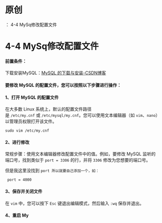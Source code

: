 # 原创
：  4-4 MySq修改配置文件

# 4-4 MySq修改配置文件

#### 前置条件：

下载安装MySQL：[MySQL 的下载与安装-CSDN博客](https://blog.csdn.net/weixin_43263566/article/details/133841689)

#### 要修改 MySQL 的配置文件，您可以按照以下步骤进行操作：

#### 1、打开 MySQL 的配置文件

在大多数 Linux 系统上，默认的配置文件路径是 `/etc/my.cnf` 或 `/etc/mysql/my.cnf`。您可以使用文本编辑器（如 `vim`、`nano`）以管理员权限打开该文件。

```
sudo vim /etc/my.cnf
```

#### 2、进行修改

常规步骤：使用文本编辑器修改配置文件中的值。例如，要修改 MySQL 监听的端口号，找到类似于 `port = 3306` 的行，并将 `3306` 修改为您想要的端口号。

但是我这里没找到 `port 所以就要自己添加一个，如：`

```
 port = 4000
```

#### 3、保存并关闭文件

在 `vim` 中，您可以按下 `Esc` 键退出编辑模式，然后输入 `:wq` 保存并退出。

#### 4、重启 My
